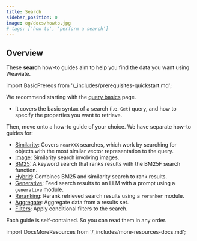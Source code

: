 ```yaml
---
title: Search
sidebar_position: 0
image: og/docs/howto.jpg
# tags: ['how to', 'perform a search']
---
```




## Overview

These **search** how-to guides aim to help you find the data you want using Weaviate.

import BasicPrereqs from '/_includes/prerequisites-quickstart.md';

<BasicPrereqs />

We recommend starting with the [query basics](./basics.md) page.
- It covers the basic syntax of a search (i.e. `Get`) query, and how to specify the properties you want to retrieve.

Then, move onto a how-to guide of your choice. We have separate how-to guides for:

- [Similarity](./similarity.md): Covers `nearXXX` searches, which work by searching for objects with the most similar vector representation to the query.
- [Image](./image.md): Similarity search involving images.
- [BM25](./bm25.md): A keyword search that ranks results with the BM25F search function.
- [Hybrid](./hybrid.md): Combines BM25 and similarity search to rank results.
- [Generative](./generative.md): Feed search results to an LLM with a prompt using a `generative` module.
- [Reranking](./rerank.md): Rerank retrieved search results using a `reranker` module.
- [Aggregate](./aggregate.md): Aggregate data from a results set.
- [Filters](./filters.md): Apply conditional filters to the search.

Each guide is self-contained. So you can read them in any order.


import DocsMoreResources from '/_includes/more-resources-docs.md';

<DocsMoreResources />
